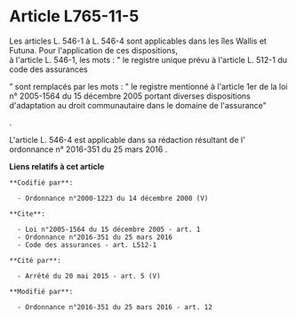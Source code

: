 # Article L765-11-5

Les articles L. 546-1 à L. 546-4 sont applicables dans les îles Wallis et Futuna. Pour l'application de ces dispositions,   
à l'article L. 546-1, les mots : " 
le registre unique prévu à l'article L. 512-1 du code des assurances

”
sont remplacés par  les mots : "  le registre mentionné à l'article 1er de la loi n° 2005-1564 du 15 décembre 2005 portant
diverses dispositions d'adaptation au droit communautaire dans le domaine de l'assurance"

.

L'article L. 546-4 est applicable dans sa rédaction résultant de l'
ordonnance n° 2016-351 du 25 mars 2016
.

**Liens relatifs à cet article**

	**Codifié par**:

	  - Ordonnance n°2000-1223 du 14 décembre 2000 (V)

	**Cite**:

	  - Loi n°2005-1564 du 15 décembre 2005 - art. 1
	  - Ordonnance n°2016-351 du 25 mars 2016
	  - Code des assurances - art. L512-1

	**Cité par**:

	  - Arrêté du 20 mai 2015 - art. 5 (V)

	**Modifié par**:

	  - Ordonnance n°2016-351 du 25 mars 2016 - art. 12
